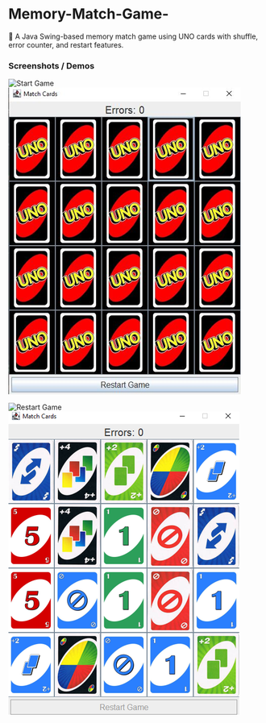 # Memory-Match-Game-
🎴 A Java Swing-based memory match game using UNO cards with shuffle, error counter, and restart features.
### Screenshots / Demos
![Start Game](https://github.com/username/repo/assets/image.JPG)
![Preview](https://github.com/tarunjyoti12/Memory-Match-Game-/blob/main/Snapshot%20of%20the%20MM%20Game.JPG)



![Restart Game](https://github.com/username/repo/assets/image.png)
![Preview](https://github.com/tarunjyoti12/Memory-Match-Game-/blob/main/Snapshot%20of%20Cards%20Game.png)
